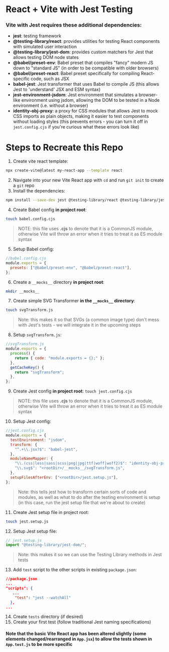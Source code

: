 # React + Vite with Jest Testing

### Vite with Jest requires these additional dependencies:
- **jest**: testing framework
- **@testing-library/react**: provides utilities for testing React components with simulated user interaction
- **@testing-library/jest-dom**: provides custom matchers for Jest that allows testing DOM node states
- **@babel/preset-env**: Babel preset that compiles "fancy" modern JS down to "standard JS" (in order to be compatible with older browsers)
- **@babel/preset-react**: Babel preset specifically for compiling React-specific code, such as JSX
- **babel-jest**: Jest transformer that uses Babel to compile JS (this allows Jest to 'understand' JSX and ESM syntax)
- **jest-environment-jsdom**: Jest environment that simulates a browser-like environment using jsdom, allowing the DOM to be tested in a Node environment (i.e. without a browser)
- **identity-obj-proxy**: a proxy for CSS modules that allows Jest to mock CSS imports as plain objects, making it easier to test components without loading styles (this prevents errors - you can turn it off in `jest.config.cjs` if you're curious what these errors look like)

# Steps to Recreate this Repo

1. Create vite react template: 
```bash
npx create-vite@latest my-react-app --template react
```
2. Navigate into your new Vite React app with `cd` and run `git init` to create a `git` repo
3. Install the dependencies: 
```bash
npm install --save-dev jest @testing-library/react @testing-library/jest-dom @babel/preset-env @babel/preset-react babel-jest jest-environment-jsdom identity-obj-proxy
```
4. Create Babel config **in project root**: 
```bash 
touch babel.config.cjs
``` 
> NOTE: this file uses **.cjs** to denote that it is a CommonJS module, otherwise Vite will throw an error when it tries to treat it as ES module syntax
5. Setup Babel config:
```js
//babel.config.cjs
module.exports = {
  presets: ["@babel/preset-env", "@babel/preset-react"],
};
```
6. Create a `__mocks__` directory **in project root**: 
```bash
mkdir __mocks__
```
7. Create simple SVG Transformer **in the `__mocks__` directory**: 
```bash
touch svgTransform.js
```
> Note: this makes it so that SVGs (a common image type) don't mess with Jest's tests - we will integrate it in the upcoming steps
8. Setup `svgTransform.js`:
```js
//svgTransform.js
module.exports = {
  process() {
    return { code: "module.exports = {};" };
  },
  getCacheKey() {
    return "svgTransform";
  },
};

```
9. Create Jest config **in project root**: `touch jest.config.cjs` 
> NOTE: this file uses **.cjs** to denote that it is a CommonJS module, otherwise Vite will throw an error when it tries to treat it as ES module syntax
10. Setup Jest config:
```js
//jest.config.cjs
module.exports = {
  testEnvironment: "jsdom",
  transform: {
    "^.+\\.jsx?$": "babel-jest",
  },
  moduleNameMapper: {
    "\\.(css|less|sass|scss|png|jpg|ttf|woff|woff2)$": "identity-obj-proxy",
    "\\.svg$": "<rootDir>/__mocks__/svgTransform.js",
  },
  setupFilesAfterEnv: ["<rootDir>/jest.setup.js"],
};

```
> Note: this tells jest how to transform certain sorts of code and modules, as well as what to do after the testing environment is setup (in this case, run the jest setup file that we're about to create)
11. Create Jest setup file in project root: 
```bash
touch jest.setup.js
```
12. Setup Jest setup file:
```js
// jest.setup.js
import "@testing-library/jest-dom/";
```
> Note: this makes it so we can use the Testing Library methods in Jest tests
13. Add `test` script to the other scripts in existing `package.json`:
```json 
//package.json
...
"scripts": {
   ...
    "test": "jest --watchAll"
  },
...
```
14. Create `tests` directory (if desired)
15. Create your first test (follow traditional Jest naming specifications)

#### Note that the basic Vite React app has been altered slightly (some elements changed/rearranged in `App.jsx`) to allow the tests shown in `App.test.js` to be more specific